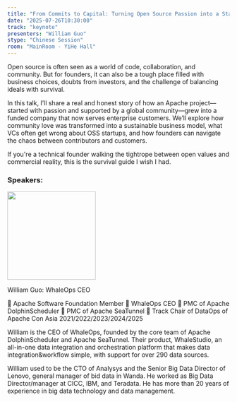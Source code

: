 ```yaml
---
title: "From Commits to Capital: Turning Open Source Passion into a Startup Journey"
date: "2025-07-26T10:30:00"
track: "keynote"
presenters: "William Guo"
stype: "Chinese Session"
room: "MainRoom - YiHe Hall"
---
```


Open source is often seen as a world of code, collaboration, and community. But for founders, it can also be a tough place filled with business choices, doubts from investors, and the challenge of balancing ideals with survival.

In this talk, I’ll share a real and honest story of how an Apache project—started with passion and supported by a global community—grew into a funded company that now serves enterprise customers.  We’ll explore how community love was transformed into a sustainable business model, what VCs often get wrong about OSS startups, and how founders can navigate the chaos between contributors and customers.

If you're a technical founder walking the tightrope between open values and commercial reality, this is the survival guide I wish I had.

### Speakers:


<img src="https://sessionize.com/image/1f05-400o400o1-HpQ4ih6TrCKXN4cpKtRrdn.jpg" width="200" /><br/>

William Guo: WhaleOps CEO

	Apache Software Foundation Member 
	WhaleOps CEO
	PMC of Apache DolphinScheduler
	PMC of Apache SeaTunnel
	Track Chair of DataOps of Apache Con Asia 2021/2022/2023/2024/2025
    
William is the CEO of WhaleOps, founded by the core team of Apache DolphinScheduler and Apache SeaTunnel. Their product, WhaleStudio, an all-in-one data integration and orchestration platform that makes data integration&workflow simple, with support for over 290 data sources.

William used to be the CTO of Analysys and the Senior Big Data Director of Lenovo, general manager of bid data in Wanda. He worked as Big Data Director/manager at CICC, IBM, and Teradata. He has more than 20 years of experience in big data technology and data management.